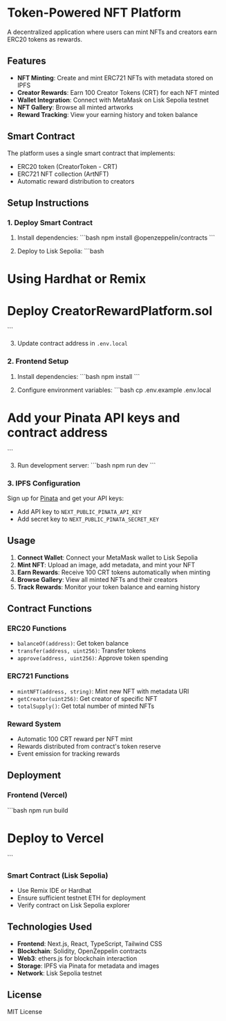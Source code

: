# Token-Powered NFT Platform

A decentralized application where users can mint NFTs and creators earn ERC20 tokens as rewards.

## Features

- **NFT Minting**: Create and mint ERC721 NFTs with metadata stored on IPFS
- **Creator Rewards**: Earn 100 Creator Tokens (CRT) for each NFT minted
- **Wallet Integration**: Connect with MetaMask on Lisk Sepolia testnet
- **NFT Gallery**: Browse all minted artworks
- **Reward Tracking**: View your earning history and token balance

## Smart Contract

The platform uses a single smart contract that implements:
- ERC20 token (CreatorToken - CRT)
- ERC721 NFT collection (ArtNFT)
- Automatic reward distribution to creators

## Setup Instructions

### 1. Deploy Smart Contract

1. Install dependencies:
\`\`\`bash
npm install @openzeppelin/contracts
\`\`\`

2. Deploy to Lisk Sepolia:
\`\`\`bash
# Using Hardhat or Remix
# Deploy CreatorRewardPlatform.sol
\`\`\`

3. Update contract address in `.env.local`

### 2. Frontend Setup

1. Install dependencies:
\`\`\`bash
npm install
\`\`\`

2. Configure environment variables:
\`\`\`bash
cp .env.example .env.local
# Add your Pinata API keys and contract address
\`\`\`

3. Run development server:
\`\`\`bash
npm run dev
\`\`\`

### 3. IPFS Configuration

Sign up for [Pinata](https://pinata.cloud/) and get your API keys:
- Add API key to `NEXT_PUBLIC_PINATA_API_KEY`
- Add secret key to `NEXT_PUBLIC_PINATA_SECRET_KEY`

## Usage

1. **Connect Wallet**: Connect your MetaMask wallet to Lisk Sepolia
2. **Mint NFT**: Upload an image, add metadata, and mint your NFT
3. **Earn Rewards**: Receive 100 CRT tokens automatically when minting
4. **Browse Gallery**: View all minted NFTs and their creators
5. **Track Rewards**: Monitor your token balance and earning history

## Contract Functions

### ERC20 Functions
- `balanceOf(address)`: Get token balance
- `transfer(address, uint256)`: Transfer tokens
- `approve(address, uint256)`: Approve token spending

### ERC721 Functions
- `mintNFT(address, string)`: Mint new NFT with metadata URI
- `getCreator(uint256)`: Get creator of specific NFT
- `totalSupply()`: Get total number of minted NFTs

### Reward System
- Automatic 100 CRT reward per NFT mint
- Rewards distributed from contract's token reserve
- Event emission for tracking rewards

## Deployment

### Frontend (Vercel)
\`\`\`bash
npm run build
# Deploy to Vercel
\`\`\`

### Smart Contract (Lisk Sepolia)
- Use Remix IDE or Hardhat
- Ensure sufficient testnet ETH for deployment
- Verify contract on Lisk Sepolia explorer

## Technologies Used

- **Frontend**: Next.js, React, TypeScript, Tailwind CSS
- **Blockchain**: Solidity, OpenZeppelin contracts
- **Web3**: ethers.js for blockchain interaction
- **Storage**: IPFS via Pinata for metadata and images
- **Network**: Lisk Sepolia testnet

## License

MIT License
